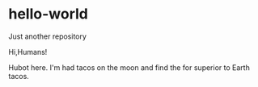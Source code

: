 # hello-world
Just another repository

Hi,Humans!

Hubot here.
I'm had tacos on the moon and find the for superior to Earth tacos.
